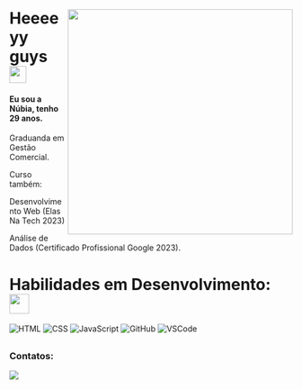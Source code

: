 <img style="margin-top: 40px;" align="right" width="400px" src="https://media.tenor.com/ftqs42Yna-oAAAAi/mochi-mochi-hello-white-mochi-mochi.gif">


# Heeeeyy guys <img src="https://media.giphy.com/media/f9jQLaKJJl6dL0AmmZ/giphy.gif" width="30px">

#### Eu sou a Núbia, tenho 29 anos.
Graduanda em Gestão Comercial.

Curso também: 

Desenvolvimento Web   (Elas Na Tech 2023)

Análise de Dados   (Certificado Profissional Google 2023). 




# Habilidades em Desenvolvimento: <img src="https://media.giphy.com/media/fvT2uzkzsSWmmkvl5g/giphy.gif" width="35px">


![HTML](https://camo.githubusercontent.com/0c3a16a22ae058cfe38a06dc9ea16404cf006409262f547c9ccfa3ec8b30f71e/68747470733a2f2f696d672e736869656c64732e696f2f62616467652f2d48544d4c352d4533344632363f7374796c653d666c61742d737175617265266c6f676f3d68746d6c35266c6f676f436f6c6f723d7768697465)
![CSS](https://camo.githubusercontent.com/2435c2a64789b8a71c701a1a593b4a6e6869789bfb0626e515dc2a6b6dffa6c5/68747470733a2f2f696d672e736869656c64732e696f2f62616467652f2d435353332d3135373242363f7374796c653d666c61742d737175617265266c6f676f3d63737333)
![JavaScript](https://camo.githubusercontent.com/cf1a0ef083a2372d7f66b4691d5d25bfd8c098f42871e8da90edb1f32ed187c4/68747470733a2f2f696d672e736869656c64732e696f2f62616467652f2d4a6176615363726970742d626c61636b3f7374796c653d666c61742d737175617265266c6f676f3d6a617661736372697074)
![GitHub](https://camo.githubusercontent.com/85dc47a56a4e73ae7b6e64b3b4416785497e74219ae179ae8faaaca10d5a78d9/68747470733a2f2f696d672e736869656c64732e696f2f62616467652f2d4769744875622d3138313731373f7374796c653d666c61742d737175617265266c6f676f3d676974687562)
![VSCode](https://camo.githubusercontent.com/639d2f4c43a01e8f0382589b9e2dae1d20161b6ec0bc9a40dcd99917f1b2286d/68747470733a2f2f696d672e736869656c64732e696f2f62616467652f2d5653436f64652d3030374143433f7374796c653d666c61742d737175617265266c6f676f3d76697375616c2d73747564696f2d636f6465266c6f676f436f6c6f723d7768697465)






  ##       
  ### Contatos:
<div align="left"> 
  <a href="https://www.linkedin.com/in/n%C3%BAbia-pires-834564168/" target="_blank">
  <img src="https://img.shields.io/badge/-LinkedIn-%230077B5?style=for-the-badge&logo=linkedin&logoColor=white" target="_blank"></a> 



  </div>

  ##
  
<!---
NubiaSPires/NubiaSPires is a ✨ special ✨ repository because its `README.md` (this file) appears on your GitHub profile.
You can click the Preview link to take a look at your changes.
--->
